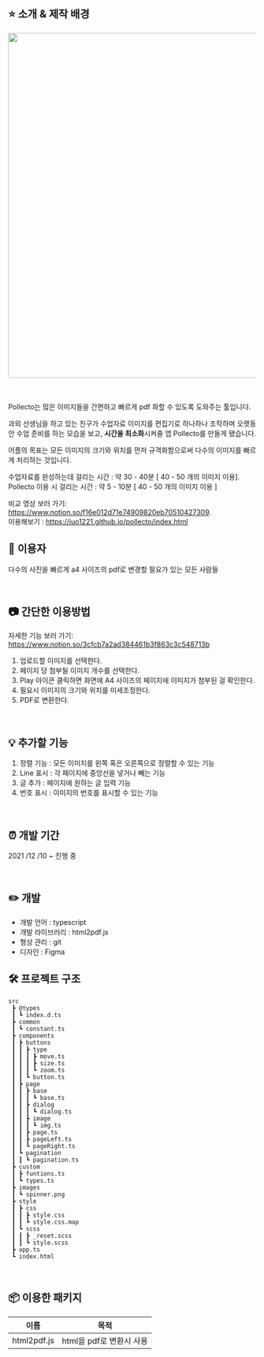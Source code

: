
## ⭐️ **소개 & 제작 배경** 

<div align="center">
  <img src="https://user-images.githubusercontent.com/79268108/147741976-b619baa9-1cc6-44e9-8641-8e7dbee249af.png" width="700"/>
</div>

<br/>
<br/>

Pollecto는 많은 이미지들을 간편하고 빠르게  pdf 화할 수 있도록 도와주는 툴입니다. 

과외 선생님을 하고 있는 친구가 수업자료 이미지를 편집기로 하나하나 조작하며 오랫동안 수업 준비를 하는 모습을 보고, **시간을 최소화**시켜줄 앱 Pollecto를 만들게 됐습니다.

어플의 목표는 모든 이미지의 크기와 위치를 먼저 규격화함으로써 다수의 이미지를 빠르게 처리하는 것입니다. 

수업자료를 완성하는데 걸리는 시간 :  약 30 - 40분 [ 40 - 50 개의 이미지 이용].  
Pollecto 이용 시 걸리는 시간 : 약 5 - 10분 [ 40 - 50 개의 이미지 이용 ]

비교 영상 보러 가기: https://www.notion.so/f16e012d71e74909820eb70510427309.  
이용해보기 : https://juo1221.github.io/pollecto/index.html
<br/>

## 🎯 이용자



다수의 사진을 빠르게 a4 사이즈의 pdf로 변경할 필요가 있는 모든 사람들


<br/>

## 📷 간단한 이용방법

자세한 기능 보러 가기: https://www.notion.so/3cfcb7a2ad384461b3f863c3c548713b

1. 업로드할 이미지를 선택한다.
2. 페이지 당 첨부될 이미지 개수를 선택한다.
3. Play 아이콘 클릭하면 화면에 A4 사이즈의 페이지에 이미지가 첨부된 걸 확인한다. 
4. 필요시 이미지의 크기와 위치를 미세조정한다.
5. PDF로 변환한다. 

<br/>

## 💡 추가할 기능



1. 정렬 기능 : 모든 이미지를 왼쪽 혹은 오른쪽으로 정렬할 수 있는 기능 
2. Line 표시 : 각 페이지에 중앙선을 넣거나 빼는 기능 
3. 글 추가 : 페이지에 원하는 글 입력 기능
4. 번호 표시 : 이미지의 번호를 표시할 수 있는 기능 

<br/>

## ⏰ 개발 기간



2021 /12 /10 ~ 진행 중

<br/>

## ✏️ 개발 

- 개발 언어 : typescript
- 개발 라이브러리 : html2pdf.js
- 형상 관리 : git
- 디자인 : Figma

## 🛠 프로젝트 구조



```
src
 ┣ @types
 ┃ ┗ index.d.ts
 ┣ common
 ┃ ┗ constant.ts
 ┣ components
 ┃ ┣ buttons
 ┃ ┃ ┣ type
 ┃ ┃ ┃ ┣ move.ts
 ┃ ┃ ┃ ┣ size.ts
 ┃ ┃ ┃ ┗ zoom.ts
 ┃ ┃ ┗ button.ts
 ┃ ┣ page
 ┃ ┃ ┣ base
 ┃ ┃ ┃ ┗ base.ts
 ┃ ┃ ┣ dialog
 ┃ ┃ ┃ ┗ dialog.ts
 ┃ ┃ ┣ image
 ┃ ┃ ┃ ┗ img.ts
 ┃ ┃ ┣ page.ts
 ┃ ┃ ┣ pageLeft.ts
 ┃ ┃ ┗ pageRight.ts
 ┃ ┗ pagination
 ┃ ┃ ┗ pagination.ts
 ┣ custom
 ┃ ┣ funtions.ts
 ┃ ┗ types.ts
 ┣ images
 ┃ ┗ spinner.png
 ┣ style
 ┃ ┣ css
 ┃ ┃ ┣ style.css
 ┃ ┃ ┗ style.css.map
 ┃ ┗ scss
 ┃ ┃ ┣ _reset.scss
 ┃ ┃ ┗ style.scss
 ┣ app.ts
 ┗ index.html
```

<br/>

## 📦 이용한 패키지 

| 이름        | 목적                     |
| ----------- | ------------------------ |
| html2pdf.js | html을 pdf로 변환시 사용 |

